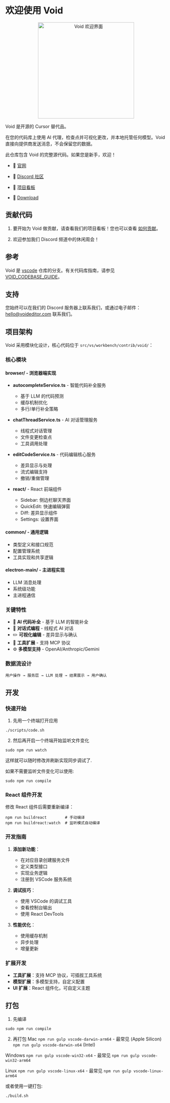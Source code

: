 # 欢迎使用 Void

<div align="center">
  <img
  	src="./src/vs/workbench/browser/parts/editor/media/slice_of_void.png"
	 	alt="Void 欢迎界面"
		width="300"
	 	height="300"
	/>
</div>

Void 是开源的 Cursor 替代品。

在您的代码库上使用 AI 代理，检查点并可视化更改，并本地托管任何模型。Void 直接向提供商发送消息，不会保留您的数据。

此仓库包含 Void 的完整源代码。如果您是新手，欢迎！

- 🧭 [官网](https://voideditor.com)

- 👋 [Discord 社区](https://discord.gg/RSNjgaugJs)

- 🚙 [项目看板](https://github.com/orgs/voideditor/projects/2)

- 🌌 [Download](https://voideditor.com/download-beta)


## 贡献代码

1. 要开始为 Void 做贡献，请查看我们的项目看板！您也可以查看 [如何贡献](https://github.com/voideditor/void/blob/main/HOW_TO_CONTRIBUTE.md)。

2. 欢迎参加我们 Discord 频道中的休闲周会！


## 参考

Void 是 [vscode](https://github.com/microsoft/vscode) 仓库的分支。有关代码库指南，请参见 [VOID_CODEBASE_GUIDE](https://github.com/voideditor/void/blob/main/VOID_CODEBASE_GUIDE.md)。

## 支持
您始终可以在我们的 Discord 服务器上联系我们，或通过电子邮件：hello@voideditor.com 联系我们。


## 项目架构

Void 采用模块化设计，核心代码位于 `src/vs/workbench/contrib/void/`：

### 核心模块

#### browser/ - 浏览器端实现
- **autocompleteService.ts** - 智能代码补全服务
  - 基于 LLM 的代码预测
  - 缓存机制优化
  - 多行/单行补全策略

- **chatThreadService.ts** - AI 对话管理服务
  - 线程式对话管理
  - 文件变更检查点
  - 工具调用处理

- **editCodeService.ts** - 代码编辑核心服务
  - 差异显示与处理
  - 流式编辑支持
  - 撤销/重做管理

- **react/** - React 前端组件
  - Sidebar: 侧边栏聊天界面
  - QuickEdit: 快速编辑弹窗
  - Diff: 差异显示组件
  - Settings: 设置界面

#### common/ - 通用逻辑
- 类型定义和接口规范
- 配置管理系统
- 工具实现和共享逻辑

#### electron-main/ - 主进程实现
- LLM 消息处理
- 系统级功能
- 主进程通信

### 关键特性
- 🤖 **AI 代码补全** - 基于 LLM 的智能补全
- 💬 **对话式编程** - 线程式 AI 对话
- ✏️ **可视化编辑** - 差异显示与确认
- 🔧 **工具扩展** - 支持 MCP 协议
- ⚙️ **多模型支持** - OpenAI/Anthropic/Gemini

### 数据流设计
```
用户操作 → 服务层 → LLM 处理 → 结果展示 → 用户确认
```

## 开发

### 快速开始
1. 先用一个终端打开应用
```
./scripts/code.sh
```

2. 然后再开启一个终端开始监听文件变化
```
sudo npm run watch
```
这样就可以随时修改并刷新实现同步调试了.

如果不需要监听文件变化可以使用:
```
sudo npm run compile
```

### React 组件开发
修改 React 组件后需要重新编译：
```
npm run buildreact        # 手动编译
npm run buildreact:watch  # 监听模式自动编译
```

### 开发指南
1. **添加新功能**：
   - 在对应目录创建服务文件
   - 定义类型接口
   - 实现业务逻辑
   - 注册到 VSCode 服务系统

2. **调试技巧**：
   - 使用 VSCode 的调试工具
   - 查看控制台输出
   - 使用 React DevTools

3. **性能优化**：
   - 使用缓存机制
   - 异步处理
   - 增量更新

### 扩展开发
- **工具扩展**：支持 MCP 协议，可插拔工具系统
- **模型扩展**：多模型支持，自定义配置
- **UI 扩展**：React 组件化，可自定义主题

## 打包

1. 先编译
```
sudo npm run compile
```
2. 再打包
Mac
`npm run gulp vscode-darwin-arm64` - 最常见 (Apple Silicon)
`npm run gulp vscode-darwin-x64` (Intel)

Windows
`npm run gulp vscode-win32-x64` - 最常见
`npm run gulp vscode-win32-arm64`

Linux
`npm run gulp vscode-linux-x64` - 最常见
`npm run gulp vscode-linux-arm64`

或者使用一键打包:
```
./build.sh
```
